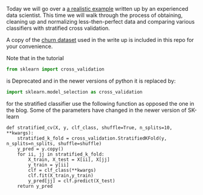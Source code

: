 Today we will go over a [a realistic example](https://bugra.github.io/work/notes/2014-11-22/an-introduction-to-supervised-learning-scikit-learn/) written up by an experienced data scientist. This time we will walk through the process of obtaining, cleaning up and normalizing less-then-perfect data and comparing various classifiers with stratified cross validation.

A copy of the [churn dataset](churn.csv) used in the write up is included in this repo for your convenience.

Note that in the tutorial 
```python
from sklearn import cross_validation
```
is Deprecated and in the newer versions of python it is replaced by:
```python
import sklearn.model_selection as cross_validation
```

for the stratified classifier use the following function as opposed the one in the blog. Some of the parameters have changed in the newer version of SK-learn
```python3
def stratified_cv(X, y, clf_class, shuffle=True, n_splits=10, **kwargs):
    stratified_k_fold = cross_validation.StratifiedKFold(y, n_splits=n_splits, shuffle=shuffle)
    y_pred = y.copy()
    for ii, jj in stratified_k_fold:
        X_train, X_test = X[ii], X[jj]
        y_train = y[ii]
        clf = clf_class(**kwargs)
        clf.fit(X_train,y_train)
        y_pred[jj] = clf.predict(X_test)
    return y_pred
```
